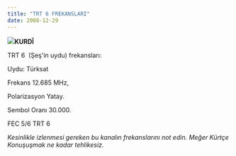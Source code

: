 ```yaml
---
title: "TRT 6 FREKANSLARI"
date: 2008-12-29
---
```


![](/images/trt.JPG)**KURDÎ**  
  
TRT 6  (Şeş'in uydu) frekansları:  
  
Uydu: Türksat  
  
  
Frekans 12.685 MHz,  
  
Polarizasyon Yatay.  
  
Sembol Oranı 30.000. 
  
FEC 5/6 TRT 6  
  
_Kesinlikle izlenmesi gereken bu kanalın frekanslarını not edin. Meğer Kürtçe Konuşuşmak ne kadar tehlikesiz._
